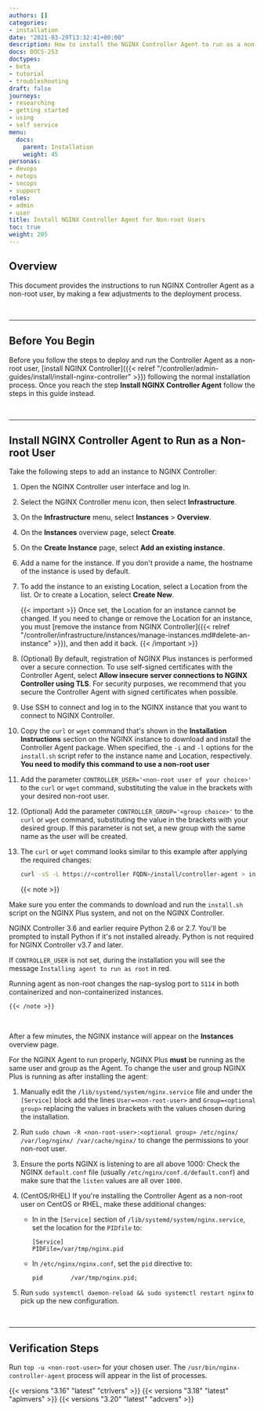```yaml
---
authors: []
categories:
- installation
date: "2021-03-29T13:32:41+00:00"
description: How to install the NGINX Controller Agent to run as a non-root user.
docs: DOCS-253
doctypes:
- beta
- tutorial
- troubleshooting
draft: false
journeys:
- researching
- getting started
- using
- self service
menu:
  docs:
    parent: Installation
    weight: 45
personas:
- devops
- netops
- secops
- support
roles:
- admin
- user
title: Install NGINX Controller Agent for Non-root Users
toc: true
weight: 205
---
```


## Overview

This document provides the instructions to run NGINX Controller Agent as a non-root user, by making a few adjustments to the deployment process.

&nbsp;

---

## Before You Begin

Before you follow the steps to deploy and run the Controller Agent as a non-root user, [install NGINX Controller]({{< relref "/controller/admin-guides/install/install-nginx-controller" >}}) following the normal installation process. Once you reach the step **Install NGINX Controller Agent** follow the steps in this guide instead.

&nbsp;

---

## Install NGINX Controller Agent to Run as a Non-root User

Take the following steps to add an instance to NGINX Controller:

1. Open the NGINX Controller user interface and log in.
1. Select the NGINX Controller menu icon, then select **Infrastructure**.
1. On the **Infrastructure** menu, select **Instances** > **Overview**.
1. On the **Instances** overview page, select **Create**.
1. On the **Create Instance** page, select **Add an existing instance**.
1. Add a name for the instance. If you don't provide a name, the hostname of the instance is used by default.
1. To add the instance to an existing Location, select a Location from the list. Or to create a Location, select **Create New**.

    {{< important >}}
Once set, the Location for an instance cannot be changed. If you need to change or remove the Location for an instance, you must [remove the instance from NGINX Controller]({{< relref "/controller/infrastructure/instances/manage-instances.md#delete-an-instance" >}}), and then add it back.
    {{< /important >}}

1. (Optional) By default, registration of NGINX Plus instances is performed over a secure connection. To use self-signed certificates with the Controller Agent, select **Allow insecure server connections to NGINX Controller using TLS**. For security purposes, we recommend that you secure the Controller Agent with signed certificates when possible.
1. Use SSH to connect and log in to the NGINX instance that you want to connect to NGINX Controller.
1. Copy the `curl` or `wget` command that's shown in the **Installation Instructions** section on the NGINX instance to download and install the Controller Agent package. When specified, the `-i` and `-l` options for the `install.sh` script refer to the instance name and Location, respectively. **You need to modify this command to use a non-root user**
1. Add the parameter `CONTROLLER_USER='<non-root user of your choice>'` to the `curl` or `wget` command, substituting the value in the brackets with your desired non-root user.
1. (Optional) Add the parameter `CONTROLLER_GROUP='<group choice>'` to the `curl` or `wget` command, substituting the value in the brackets with your desired group. If this parameter is not set, a new group with the same name as the user will be created.
1. The `curl` or `wget` command looks similar to this example after applying the required changes: 

    ```bash
    curl -sS -L https://<controller FQDN>/install/controller-agent > install.sh && API_KEY='<API KEY>' CONTROLLER_USER='<non-root user>' CONTROLLER_GROUP='<optional group>' -i <instance name> -l <instance location>
    ```

    {{< note >}}

Make sure you enter the commands to download and run the `install.sh` script on the NGINX Plus system, and not on the NGINX Controller.

NGINX Controller 3.6 and earlier require Python 2.6 or 2.7. You'll be prompted to install Python if it's not installed already. Python is not required for NGINX Controller v3.7 and later.

If `CONTROLLER_USER` is not set, during the installation you will see the message `Installing agent to run as root` in red.

Running agent as non-root changes the nap-syslog port to `5114` in both containerized and non-containerized instances.

    {{< /note >}}

&nbsp;

After a few minutes, the NGINX instance will appear on the **Instances** overview page.

For the NGINX Agent to run properly, NGINX Plus **must** be running as the same user and group as the Agent. To change the user and group NGINX Plus is running as after installing the agent:
  
1. Manually edit the `/lib/systemd/system/nginx.service` file and under the `[Service]` block add the lines `User=<non-root-user>` and `Group=<optional group>` replacing the values in brackets with the values chosen during the installation.
1. Run `sudo chown -R <non-root-user>:<optional group> /etc/nginx/ /var/log/nginx/ /var/cache/nginx/` to change the permissions to your non-root user.
1. Ensure the ports NGINX is listening to are all above 1000: Check the NGINX `default.conf` file (usually `/etc/nginx/conf.d/default.conf`) and make sure that the `listen` values are all over `1000`.
1. (CentOS/RHEL) If you're installing the Controller Agent as a non-root user on CentOS or RHEL, make these additional changes:

    * In in the `[Service]` section of `/lib/systemd/system/nginx.service`, set the location for the `PIDfile` to:

       ```nginx
       [Service]
       PIDFile=/var/tmp/nginx.pid
       ```

    * In `/etc/nginx/nginx.conf`, set the `pid` directive to:

        ```nginx
        pid        /var/tmp/nginx.pid;
        ```


1. Run `sudo systemctl daemon-reload && sudo systemctl restart nginx` to pick up the new configuration.

&nbsp;

---

## Verification Steps

Run `top -u <non-root-user>` for your chosen user. The `/usr/bin/nginx-controller-agent` process will appear in the list of processes.


{{< versions "3.16" "latest" "ctrlvers" >}}
{{< versions "3.18" "latest" "apimvers" >}}
{{< versions "3.20" "latest" "adcvers" >}}
